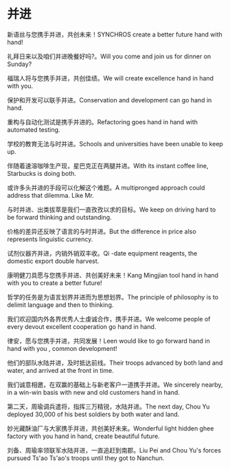 # 并进

<p><span class="chinese">新语丝与您携手并进，共创未来！</span><span class="english">SYNCHROS create a better future hand with hand!</span></p>

<p><span class="chinese">礼拜日来以及咱们并进晚餐好吗?。</span><span class="english">Will you come and join us for dinner on Sunday?</span></p>

<p><span class="chinese">福瑞人将与您携手并进，共创佳绩。</span><span class="english">We will create excellence hand in hand with you.</span></p>

<p><span class="chinese">保护和开发可以联手并进。</span><span class="english">Conservation and development can go hand in hand.</span></p>

<p><span class="chinese">重构与自动化测试是携手并进的。</span><span class="english">Refactoring goes hand in hand with automated testing.</span></p>

<p><span class="chinese">学校的教育无法与时并进。</span><span class="english">Schools and universities have been unable to keep up.</span></p>

<p><span class="chinese">伴随着速溶咖啡生产现，星巴克正在两腿并进。</span><span class="english">With its instant coffee line, Starbucks is doing both.</span></p>

<p><span class="chinese">或许多头并进的手段可以化解这个难题。</span><span class="english">A multipronged approach could address that dilemma. Like Mr.</span></p>

<p><span class="chinese">与时并进、出类拔萃是我们一直孜孜以求的目标。</span><span class="english">We keep on driving hard to be forward thinking and outstanding.</span></p>

<p><span class="chinese">价格的差异还反映了语言的与时并进。</span><span class="english">But the difference in price also represents linguistic currency.</span></p>

<p><span class="chinese">试剂仪器齐并进，内销外销双丰收。</span><span class="english">Qi -date equipment reagents, the domestic export double harvest.</span></p>

<p><span class="chinese">康明健刀具愿与您携手并进、共创美好未来！</span><span class="english">Kang Mingjian tool hand in hand with you to create a better future!</span></p>

<p><span class="chinese">哲学的任务是为语言划界并进而为思想划界。</span><span class="english">The principle of philosophy is to delimit language and then to thinking.</span></p>

<p><span class="chinese">我们欢迎国内外各界优秀人士虔诚合作，携手并进。</span><span class="english">We welcome people of every devout excellent cooperation go hand in hand.</span></p>

<p><span class="chinese">律安，愿与您携手并进，共同发展！</span><span class="english">Leen would like to go forward hand in hand with you , common development!</span></p>

<p><span class="chinese">他们的部队水陆并进，及时抵达前线。</span><span class="english">Their troops advanced by both land and water, and arrived at the front in time.</span></p>

<p><span class="chinese">我们诚意相邀，在双赢的基础上与新老客户一道携手并进。</span><span class="english">We sincerely nearby, in a win-win basis with new and old customers hand in hand.</span></p>

<p><span class="chinese">第二天，周瑜调兵遣将，指挥三万精锐，水陆并进。</span><span class="english">The next day, Chou Yu deployed 30,000 of his best soldiers by both water and land.</span></p>

<p><span class="chinese">妙光藏酥油厂与大家携手并进，共创美好未来。</span><span class="english">Wonderful light hidden ghee factory with you hand in hand, create beautiful future.</span></p>

<p><span class="chinese">刘备、周瑜率领联军水陆并进，一直追赶到南郡。</span><span class="english">Liu Pei and Chou Yu's forces pursued Ts'ao Ts'ao's troops until they got to Nanchun.</span></p>

